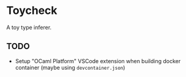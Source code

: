 # Toycheck

A toy type inferer.

## TODO

* Setup "OCaml Platform" VSCode extension when building docker container (maybe using `devcontainer.json`)
